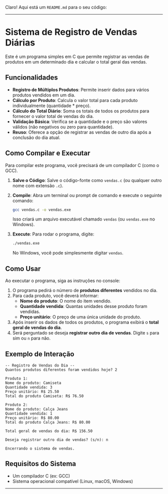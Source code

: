 Claro\! Aqui está um `README.md` para o seu código:

-----

# Sistema de Registro de Vendas Diárias

Este é um programa simples em C que permite registrar as vendas de produtos em um determinado dia e calcular o total geral das vendas.

## Funcionalidades

  * **Registro de Múltiplos Produtos**: Permite inserir dados para vários produtos vendidos em um dia.
  * **Cálculo por Produto**: Calcula o valor total para cada produto individualmente (quantidade \* preço).
  * **Cálculo do Total Diário**: Soma os totais de todos os produtos para fornecer o valor total de vendas do dia.
  * **Validação Básica**: Verifica se a quantidade e o preço são valores válidos (não negativos ou zero para quantidade).
  * **Reuso**: Oferece a opção de registrar as vendas de outro dia após a conclusão do dia atual.

## Como Compilar e Executar

Para compilar este programa, você precisará de um compilador C (como o GCC).

1.  **Salve o Código**: Salve o código-fonte como `vendas.c` (ou qualquer outro nome com extensão `.c`).

2.  **Compile**: Abra um terminal ou prompt de comando e execute o seguinte comando:

    ```bash
    gcc vendas.c -o vendas.exe
    ```

    Isso criará um arquivo executável chamado `vendas` (ou `vendas.exe` no Windows).

3.  **Execute**: Para rodar o programa, digite:

    ```bash
    ./vendas.exe
    ```

    No Windows, você pode simplesmente digitar `vendas`.

## Como Usar

Ao executar o programa, siga as instruções no console:

1.  O programa pedirá o número de **produtos diferentes** vendidos no dia.
2.  Para cada produto, você deverá informar:
      * **Nome do produto**: O nome do item vendido.
      * **Quantidade vendida**: Quantas unidades desse produto foram vendidas.
      * **Preço unitário**: O preço de uma única unidade do produto.
3.  Após inserir os dados de todos os produtos, o programa exibirá o **total geral de vendas do dia**.
4.  Será perguntado se deseja **registrar outro dia de vendas**. Digite `s` para sim ou `n` para não.

## Exemplo de Interação

```
-- Registro de Vendas do Dia --
Quantos produtos diferentes foram vendidos hoje? 2

Produto 1:
Nome do produto: Camiseta
Quantidade vendida: 3
Preço unitário: R$ 25.50
Total do produto Camiseta: R$ 76.50

Produto 2:
Nome do produto: Calça Jeans
Quantidade vendida: 1
Preço unitário: R$ 80.00
Total do produto Calça Jeans: R$ 80.00

Total geral de vendas do dia: R$ 156.50

Deseja registrar outro dia de vendas? (s/n): n

Encerrando o sistema de vendas.
```

## Requisitos do Sistema

  * Um compilador C (ex: GCC)
  * Sistema operacional compatível (Linux, macOS, Windows)

-----